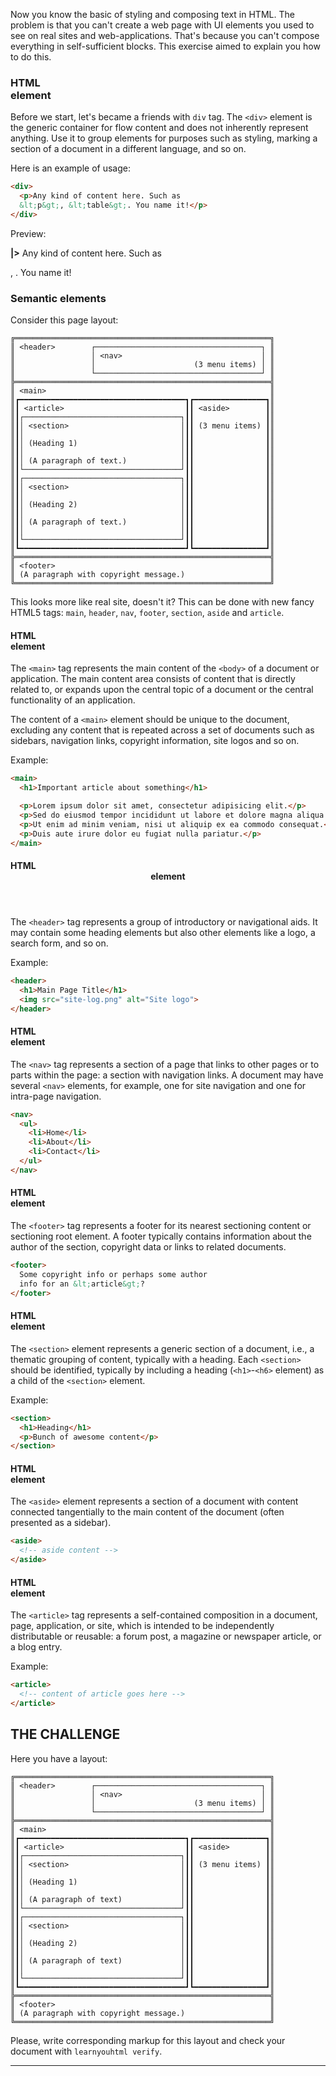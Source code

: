 Now you know the basic of styling and composing text in HTML. The problem is that you can't create a web page with UI elements you used to see on real sites and web-applications. That's because you can't compose everything in self-sufficient blocks. This exercise aimed to explain you how to do this.

### HTML <div> element

Before we start, let's became a friends with `div` tag. The `<div>` element is the generic container for flow content and does not inherently represent anything. Use it to group elements for purposes such as styling, marking a section of a document in a different language, and so on.

Here is an example of usage:

```html
<div>
  <p>Any kind of content here. Such as
  &lt;p&gt;, &lt;table&gt;. You name it!</p>
</div>
```

Preview:

**|>** Any kind of content here. Such as <p>, <table>. You name it!

### Semantic elements

Consider this page layout:

```
╔═════════════════════════════════════════════════════════╗
║ <header>        ┌─────────────────────────────────────┐ ║
║                 │ <nav>                               │ ║
║                 │                      (3 menu items) │ ║
║                 └─────────────────────────────────────┘ ║
╠═════════════════════════════════════════════════════════╣
║ <main>                                                  ║
║┏━━━━━━━━━━━━━━━━━━━━━━━━━━━━━━━━━━━━━┓┏━━━━━━━━━━━━━━━━┓║
║┃ <article>                           ┃┃ <aside>        ┃║
║┃┌───────────────────────────────────┐┃┃                ┃║
║┃│ <section>                         │┃┃ (3 menu items) ┃║
║┃│                                   │┃┃                ┃║
║┃│ (Heading 1)                       │┃┃                ┃║
║┃│                                   │┃┃                ┃║
║┃│ (A paragraph of text.)            │┃┃                ┃║
║┃└───────────────────────────────────┘┃┃                ┃║
║┃┌───────────────────────────────────┐┃┃                ┃║
║┃│ <section>                         │┃┃                ┃║
║┃│                                   │┃┃                ┃║
║┃│ (Heading 2)                       │┃┃                ┃║
║┃│                                   │┃┃                ┃║
║┃│ (A paragraph of text.)            │┃┃                ┃║
║┃│                                   │┃┃                ┃║
║┃└───────────────────────────────────┘┃┃                ┃║
║┗━━━━━━━━━━━━━━━━━━━━━━━━━━━━━━━━━━━━━┛┗━━━━━━━━━━━━━━━━┛║
╠═════════════════════════════════════════════════════════╣
║ <footer>                                                ║
║ (A paragraph with copyright message.)                   ║
╚═════════════════════════════════════════════════════════╝
```

This looks more like real site, doesn't it? This can be done with new fancy HTML5 tags: `main`, `header`, `nav`, `footer`, `section`, `aside` and `article`.

#### HTML <main> element

The `<main>` tag represents the main content of the `<body>` of a document or application. The main content area consists of content that is directly related to, or expands upon the central topic of a document or the central functionality of an application.

The content of a `<main>` element should be unique to the document, excluding any content that is repeated across a set of documents such as sidebars, navigation links, copyright information, site logos and so on.

Example:

```html
<main>
  <h1>Important article about something</h1>

  <p>Lorem ipsum dolor sit amet, consectetur adipisicing elit.</p>
  <p>Sed do eiusmod tempor incididunt ut labore et dolore magna aliqua.</p>
  <p>Ut enim ad minim veniam, nisi ut aliquip ex ea commodo consequat.</p>
  <p>Duis aute irure dolor eu fugiat nulla pariatur.</p>
</main>
```

#### HTML <header> element

The `<header>` tag represents a group of introductory or navigational aids. It may contain some heading elements but also other elements like a logo, a search form, and so on.

Example:

```html
<header>
  <h1>Main Page Title</h1>
  <img src="site-log.png" alt="Site logo">
</header>
```

#### HTML <nav> element

The `<nav>` tag represents a section of a page that links to other pages or to parts within the page: a section with navigation links. A document may have several `<nav>` elements, for example, one for site navigation and one for intra-page navigation.

```html
<nav>
  <ul>
    <li>Home</li>
    <li>About</li>
    <li>Contact</li>
  </ul>
</nav>
```

#### HTML <footer> element

The `<footer>` tag represents a footer for its nearest sectioning content or sectioning root element. A footer typically contains information about the author of the section, copyright data or links to related documents.

```html
<footer>
  Some copyright info or perhaps some author
  info for an &lt;article&gt;?
</footer>
```

#### HTML <section> element

The `<section>` element represents a generic section of a document, i.e., a thematic grouping of content, typically with a heading. Each `<section>` should be identified, typically by including a heading (`<h1>`-`<h6>` element) as a child of the `<section>` element.

Example:

```html
<section>
  <h1>Heading</h1>
  <p>Bunch of awesome content</p>
</section>
```

#### HTML <aside> element

The `<aside>` element represents a section of a document with content connected tangentially to the main content of the document (often presented as a sidebar).

```html
<aside>
  <!-- aside content -->
</aside>
```

#### HTML <article> element

The `<article>` tag represents a self-contained composition in a document, page, application, or site, which is intended to be independently distributable or reusable: a forum post, a magazine or newspaper article, or a blog entry.

Example:

```html
<article>
  <!-- content of article goes here -->
</article>
```

## THE CHALLENGE

Here you have a layout:

```
╔═════════════════════════════════════════════════════════╗
║ <header>        ┌─────────────────────────────────────┐ ║
║                 │ <nav>                               │ ║
║                 │                      (3 menu items) │ ║
║                 └─────────────────────────────────────┘ ║
╠═════════════════════════════════════════════════════════╣
║ <main>                                                  ║
║┏━━━━━━━━━━━━━━━━━━━━━━━━━━━━━━━━━━━━━┓┏━━━━━━━━━━━━━━━━┓║
║┃ <article>                           ┃┃ <aside>        ┃║
║┃┌───────────────────────────────────┐┃┃                ┃║
║┃│ <section>                         │┃┃ (3 menu items) ┃║
║┃│                                   │┃┃                ┃║
║┃│ (Heading 1)                       │┃┃                ┃║
║┃│                                   │┃┃                ┃║
║┃│ (A paragraph of text)             │┃┃                ┃║
║┃└───────────────────────────────────┘┃┃                ┃║
║┃┌───────────────────────────────────┐┃┃                ┃║
║┃│ <section>                         │┃┃                ┃║
║┃│                                   │┃┃                ┃║
║┃│ (Heading 2)                       │┃┃                ┃║
║┃│                                   │┃┃                ┃║
║┃│ (A paragraph of text)             │┃┃                ┃║
║┃│                                   │┃┃                ┃║
║┃└───────────────────────────────────┘┃┃                ┃║
║┗━━━━━━━━━━━━━━━━━━━━━━━━━━━━━━━━━━━━━┛┗━━━━━━━━━━━━━━━━┛║
╠═════════════════════════════════════════════════════════╣
║ <footer>                                                ║
║ (A paragraph with copyright message.)                   ║
╚═════════════════════════════════════════════════════════╝
```

Please, write corresponding markup for this layout and check your document with `learnyouhtml verify`.

---
